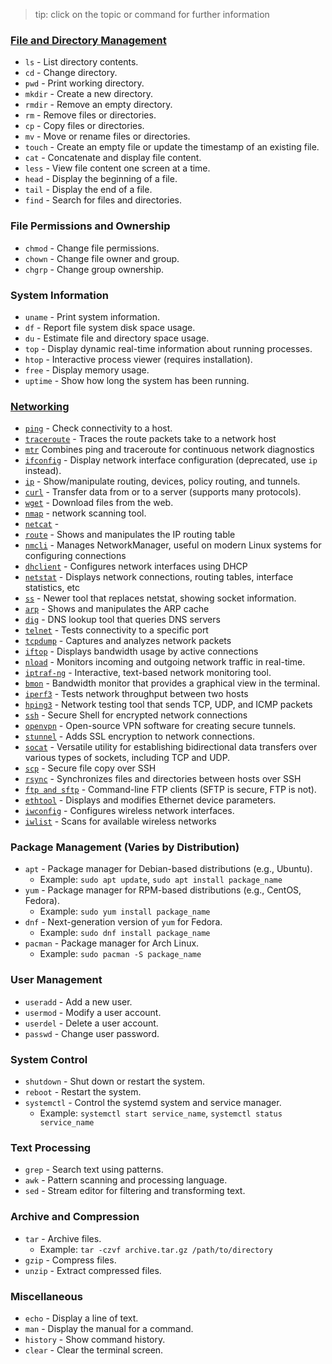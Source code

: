 > tip: click on the topic or command for further information  


### [File and Directory Management](fileDirManagement/fileAndDirectoryManagement.md)
- `ls` - List directory contents.
- `cd` - Change directory.
- `pwd` - Print working directory.
- `mkdir` - Create a new directory.
- `rmdir` - Remove an empty directory.
- `rm` - Remove files or directories.
- `cp` - Copy files or directories.
- `mv` - Move or rename files or directories.
- `touch` - Create an empty file or update the timestamp of an existing file.
- `cat` - Concatenate and display file content.
- `less` - View file content one screen at a time.
- `head` - Display the beginning of a file.
- `tail` - Display the end of a file.
- `find` - Search for files and directories.

### File Permissions and Ownership
- `chmod` - Change file permissions.
- `chown` - Change file owner and group.
- `chgrp` - Change group ownership.

### System Information
- `uname` - Print system information.
- `df` - Report file system disk space usage.
- `du` - Estimate file and directory space usage.
- `top` - Display dynamic real-time information about running processes.
- `htop` - Interactive process viewer (requires installation).
- `free` - Display memory usage.
- `uptime` - Show how long the system has been running.

### [Networking](networking/workWithNetwork.md)
- [`ping`]() - Check connectivity to a host.
- [`traceroute`]() - Traces the route packets take to a network host
- [`mtr`]() Combines ping and traceroute for continuous network diagnostics
- [`ifconfig`]() - Display network interface configuration (deprecated, use `ip` instead).
- [`ip`]() - Show/manipulate routing, devices, policy routing, and tunnels.
- [`curl`]() - Transfer data from or to a server (supports many protocols).
- [`wget`]() - Download files from the web.
- [`nmap`](commands/nmap.md) - network scanning tool.
- [`netcat`](commands/netcat.md) - 
- [`route`]() - Shows and manipulates the IP routing table
- [`nmcli`]() - Manages NetworkManager, useful on modern Linux systems for configuring connections
- [`dhclient`]() - Configures network interfaces using DHCP
- [`netstat`]() - Displays network connections, routing tables, interface statistics, etc
- [`ss`]() - Newer tool that replaces netstat, showing socket information.
- [`arp`]() - Shows and manipulates the ARP cache
- [`dig`]() - DNS lookup tool that queries DNS servers
- [`telnet`]() - Tests connectivity to a specific port
- [`tcpdump`]() - Captures and analyzes network packets
- [`iftop`]() - Displays bandwidth usage by active connections
- [`nload`]() - Monitors incoming and outgoing network traffic in real-time.
- [`iptraf-ng`]() - Interactive, text-based network monitoring tool.
- [`bmon`]() - Bandwidth monitor that provides a graphical view in the terminal.
- [`iperf3`]() - Tests network throughput between two hosts
- [`hping3`]() - Network testing tool that sends TCP, UDP, and ICMP packets
- [`ssh`]() - Secure Shell for encrypted network connections
- [`openvpn`]() - Open-source VPN software for creating secure tunnels.
- [`stunnel`]() - Adds SSL encryption to network connections.
- [`socat`]() - Versatile utility for establishing bidirectional data transfers over various types of sockets, including TCP and UDP.
- [`scp`]() - Secure file copy over SSH
- [`rsync`]() - Synchronizes files and directories between hosts over SSH
- [`ftp and sftp`]() - Command-line FTP clients (SFTP is secure, FTP is not).
- [`ethtool`]() - Displays and modifies Ethernet device parameters.
- [`iwconfig`]() - Configures wireless network interfaces.
- [`iwlist`]() - Scans for available wireless networks

### Package Management (Varies by Distribution)
- `apt` - Package manager for Debian-based distributions (e.g., Ubuntu).
  - Example: `sudo apt update`, `sudo apt install package_name`
- `yum` - Package manager for RPM-based distributions (e.g., CentOS, Fedora).
  - Example: `sudo yum install package_name`
- `dnf` - Next-generation version of `yum` for Fedora.
  - Example: `sudo dnf install package_name`
- `pacman` - Package manager for Arch Linux.
  - Example: `sudo pacman -S package_name`

### User Management
- `useradd` - Add a new user.
- `usermod` - Modify a user account.
- `userdel` - Delete a user account.
- `passwd` - Change user password.

### System Control
- `shutdown` - Shut down or restart the system.
- `reboot` - Restart the system.
- `systemctl` - Control the systemd system and service manager.
  - Example: `systemctl start service_name`, `systemctl status service_name`

### Text Processing
- `grep` - Search text using patterns.
- `awk` - Pattern scanning and processing language.
- `sed` - Stream editor for filtering and transforming text.

### Archive and Compression
- `tar` - Archive files.
  - Example: `tar -czvf archive.tar.gz /path/to/directory`
- `gzip` - Compress files.
- `unzip` - Extract compressed files.

### Miscellaneous
- `echo` - Display a line of text.
- `man` - Display the manual for a command.
- `history` - Show command history.
- `clear` - Clear the terminal screen.
